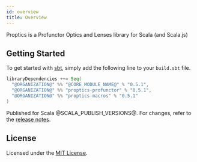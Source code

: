 ```yaml
---
id: overview
title: Overview
---
```


Proptics is a Profunctor Optics and Lenses library for Scala (and Scala.js)

## Getting Started

To get started with [sbt](https://scala-sbt.org), simply add the following line to your `build.sbt` file.

```scala
libraryDependencies ++= Seq(
  "@ORGANIZATION@" %% "@CORE_MODULE_NAME@" % "0.5.1",
  "@ORGANIZATION@" %% "proptics-profunctor" % "0.5.1",
  "@ORGANIZATION@" %% "proptics-macros" % "0.5.1"
)
```

Published for Scala @SCALA_PUBLISH_VERSIONS@. For changes, refer to the [release notes](https://github.com/sagifogel/proptics/releases).

## License

Licensed under the [MIT License](https://github.com/sagifogel/Proptics/blob/master/LICENSE).
